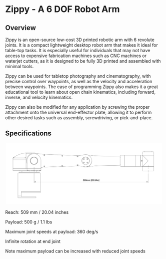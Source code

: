 # Zippy - A 6 DOF Robot Arm

## Overview

Zippy is an open-source low-cost 3D printed robotic arm with 6 revolute joints. It is a compact lightweight desktop robot arm that makes it ideal for table-top tasks. It is especially useful for individuals that may not have access to expensive fabrication machines such as CNC machines or waterjet cutters, as it is designed to be fully 3D printed and assembled with minimal tools.

Zippy can be used for tabletop photography and cinematography, with precise control over waypoints, as well as the velocity and acceleration between waypoints. The ease of programming Zippy also makes it a great educational tool to learn about open chain kinematics, including forward, inverse, and velocity kinematics.

Zippy can also be modified for any application by screwing the proper attachment onto the universal end-effector plate, allowing it to perform other desired tasks such as assembly, screwdriving, or pick-and-place.

## Specifications

<p align="center">
  <img width="500" src="Images/side_drawing.png">
</p>

Reach: 509 mm / 20.04 inches

Payload: 500 g / 1.1 lbs

Maximum joint speeds at payload: 360 deg/s

Infinite rotation at end joint

Note maximum payload can be increased with reduced joint speeds
